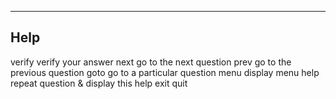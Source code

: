 ---

## Help

verify <answer> verify your answer
next            go to the next question
prev            go to the previous question
goto <number>   go to a particular question
menu            display menu
help            repeat question & display this help
exit            quit
